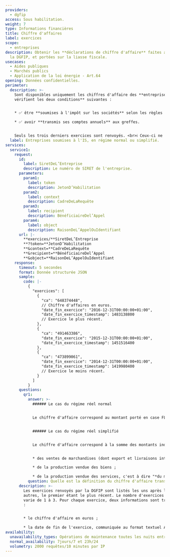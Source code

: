 ```yaml
---
providers:
  - dgfip
access: Sous habilitation.
weight: 7
type: Informations financières
title: Chiffre d'affaires
label: exercices
scope:
  - entreprises
description: Obtenir les **déclarations de chiffre d'affaire** faites auprès de
  la DGFIP, et portées sur la liasse fiscale.
usecases:
  - Aides publiques
  - Marchés publics
  - Application de la loi énergie - Art.64
opening: Données confidentielles.
perimeter:
  description: >-
    Sont disponibles uniquement les chiffres d'affaire des **entreprises qui
    vérifient les deux conditions** suivantes :


    * ✅ être **soumises à l'impôt sur les sociétés** selon les règles des régimes d'imposition réels, normal ou simplifié ;

    * ✅ avoir **transmis ses comptes annuels** aux greffes.


    Seuls les trois derniers exercices sont renvoyés. <br>ℹ️ Ceux-ci ne sont pas forcément les exercices des trois dernières années car il peut y avoir plusieurs exercices dans une même année.
  label: Entreprises soumises à l'IS, en régime normal ou simplifié.
services:
  service1:
    request:
      id:
        label: SiretDeL’Entreprise
        description: Le numéro de SIRET de l'entreprise.
      parameters:
        param1:
          label: token
          description: JetonD’Habilitation
        param2:
          label: context
          description: CadreDeLaRequête
        param3:
          label: recipient
          description: BénéficiaireDel’Appel
        param4:
          label: object
          description: RaisonDeL’AppelOuIdentifiant
      url: |-
        **exercices/**SiretDeL’Entreprise
        **?token=**JetonD’Habilitation
        **&context=**CadreDeLaRequête
        **&recipient=**BénéficiaireDel’Appel
        **&object=**RaisonDeL’AppelOuIdentifiant
    response:
      timeout: 5 secondes
      format: Donnée structurée JSON
      sample:
        code: |-
          {
            "exercices": [
              {
                "ca": "648374448",
                // Chiffre d'affaires en euros.
                "date_fin_exercice": "2016-12-31T00:00:00+01:00",
                "date_fin_exercice_timestamp": 1483138800
                // Exercice le plus récent.
              },
              {
                "ca": "491463386",
                "date_fin_exercice": "2015-12-31T00:00:00+01:00",
                "date_fin_exercice_timestamp": 1451516400
              },
              {
                "ca": "473899061",
                "date_fin_exercice": "2014-12-31T00:00:00+01:00",
                "date_fin_exercice_timestamp": 1419980400
                // Exercice le moins récent.
              }
            ]
          }
      questions:
        qr1:
          answer: >-
            ###### Le cas du régime réel normal


            Le chiffre d'affaire correspond au montant porté en case FL du [formulaire 2052 - compte de résultat de l'exercice](https://www.impots.gouv.fr/portail/files/formulaires/2052-sd/2018/2052-sd_2117.pdf), c'est-à-dire, le total des chiffres d'affaire nets de France et d'exportations et livraisons intracommunautaires.


            ###### Le cas du régime réel simplifié


            Le chiffre d'affaire correspond à la somme des montants indiqués dans les cases 210, 214 et 218 du [formulaire 2033B - compte de résultat simplifié de l'exercice](https://www.impots.gouv.fr/portail/files/formulaires/2033-sd/2018/2033-sd_2094.pdf) ; c'est à dire le total : 


            * des ventes de marchandises (dont export et livraisons intracommunautaires) ;

            * de la production vendue des biens ;

            * de la production vendue des services, c'est à dire "*du montant des travaux, études et prestations de services exécutés, comprenant le cas échéant les produits des activités annexes (services exploités dans l'intérêt du personnel, commissions et courtages, locations diverses, mises à disposition de personnel facturées, ports et frais accessoires facturés, boni sur remises d'emballages consignés)."* <br>[Source : impôts.gouv](https://www.impots.gouv.fr/portail/files/formulaires/2033-sd/2019/2033-sd_2570.pdf)
          question: Quelle est la définition du chiffre d'affaire transmis ?
      description: >-
        Les exercices renvoyés par la DGFIP sont listés les uns après les
        autres, le premier étant le plus récent. Le nombre d'exercices renvoyés
        varie de 1 à 3. Pour chaque exercice, deux informations sont transmises
        : 


        * le chiffre d'affaire en euros ;

        * la date de fin de l'exercice, communiquée au format textuel AAAA-MM-JJ et au format timestamp UNIX.
availability:
  unavailability_types: Opérations de maintenance toutes les nuits entre 1h et 2h.
  normal_availability: 7jours/7 et 23h/24
  volumetry: 2000 requêtes/10 minutes par IP
---
```

